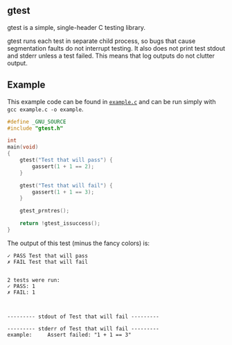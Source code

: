 ## gtest
gtest is a simple, single-header C testing library. 

gtest runs each test in separate child process, so bugs that cause segmentation
faults do not interrupt testing. It also does not print test stdout and stderr
unless a test failed. This means that log outputs do not clutter output.

## Example
This example code can be found in [`example.c`](./example.c) and can be run
simply with `gcc example.c -o example`.

```c 
#define _GNU_SOURCE
#include "gtest.h"

int 
main(void)
{
	gtest("Test that will pass") {
		gassert(1 + 1 == 2);
	}

	gtest("Test that will fail") {
		gassert(1 + 1 == 3);
	}

	gtest_prntres();

	return !gtest_issuccess();
}
```

The output of this test (minus the fancy colors) is:

```
✓ PASS Test that will pass
✗ FAIL Test that will fail


2 tests were run:
✓ PASS: 1
✗ FAIL: 1



--------- stdout of Test that will fail ---------

--------- stderr of Test that will fail ---------
example: 	 Assert failed: "1 + 1 == 3"

